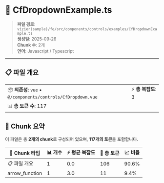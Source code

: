 # 📄 CfDropdownExample.ts

> **파일 경로**: `vizier(sample)/fe/src/components/controls/examples/CfDropdownExample.ts`  
> **생성일**: 2025-09-26  
> **Chunk 수**: 2개  
> **언어**: Javascript / Typescript
---


## 📋 파일 개요

| | |
|--|--|
| 📦 **의존성**: `vue` • `@/components/controls/CfDropdown.vue` | ⚡ **총 복잡도**: 3 |
| 📊 **총 토큰 수**: 117 |  |






## 🧩 Chunk 요약

이 파일은 총 **2개의 chunk**로 구성되어 있으며, **117개의 토큰**을 포함합니다.

| 🧩 Chunk 타입 | 📊 개수 | ⚡ 평균 복잡도 | 📝 총 토큰 | 📈 비율 |
|---------------|--------|-------------|----------|--------|
| 📋 파일 개요 | 1 | 0.0 | 106 | 90.6% |
| arrow_function | 1 | 3.0 | 11 | 9.4% |

